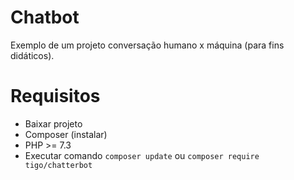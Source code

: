 # Chatbot
Exemplo de um projeto conversação humano x máquina (para fins didáticos).

# Requisitos
- Baixar projeto 
- Composer (instalar)
- PHP >= 7.3
- Executar comando ```composer update``` ou ```composer require tigo/chatterbot```

